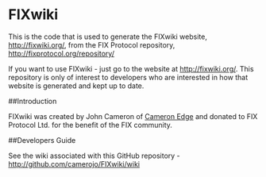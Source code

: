 # FIXwiki

This is the code that is used to generate the FIXwiki website, http://fixwiki.org/, from the FIX Protocol repository, http://fixprotocol.org/repository/

If you want to use FIXwiki - just go to the website at http://fixwiki.org/. This repository is only of interest to developers who are interested in how that website is generated and kept up to date.

##Introduction

FIXwiki was created by John Cameron of [Cameron Edge](http://cameronedge.com/) and donated to FIX Protocol Ltd. for the benefit of the FIX community. 

##Developers Guide

See the wiki associated with this GitHub repository - http://github.com/camerojo/FIXwiki/wiki
